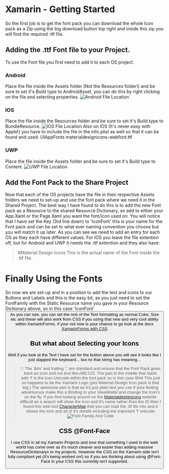 # Xamarin - Getting Started

So the first job is to get the font pack you can download the whole Icon pack as a Zip using the big download button top right and inside this zip you will find the required .ttf file.
 ## Adding the .ttf Font file to your Project.
 To use the Font file you first need to add it to each OS project.
 ### Android
Place the file inside the Assets folder (Not the Resources folder!) and be sure to set it's Build type to AndroidAsset, you can do this by right clicking on the file and selecting properties.
 ![Android File Location](../assets/resources/AndroidFIleLocation.png) 
 ### IOS
Place the file inside the Resources folder and be sure to set it's Build type to BundleResource.
 ![IOS File Location](../assets/resources/IOSFIleLocation.png) 
 Also on IOS (It's never easy with Apple!) you have to include the file in the info.plist as well so that it can be found and used.
 	<key>UIAppFonts</key>
	<array>
	    <string>materialdesignicons-webfont.ttf</string>
	</array>
 ### UWP
 Place the file inside the Assets folder and be sure to set it's Build type to Content.
 ![UWP File Location](../assets/resources/UWPFIleLocation.png) 
 ## Add the Font Pack to the Share Project
 Now that each of the OS projects have the file in their respective Assets folders we need to set-up and use the font pack where we need it in the Shared Project.  The best way I have found to do this is to add the new Font pack as a Resource to the shared Resource Dictionary, so add to either your App.Xaml or the Page.Xaml you want the font/icon used on.  You will notice that I have set the Key (3rd line down) to 'IconFont' this is your name for the Font pack and can be set to what ever naming convention you choose but you will match it up later.
         <ResourceDictionary>
            <OnPlatform x:TypeArguments="x:String"
                        x:Key="IconFont">
                <On Platform="Andriod"
                    Value="materialdesignicons-webfont.ttf#Material Design Icons" />
                <On Platform="iOS"
                    Value="materialdesignicons-webfont.ttf" />
                <On Platform="UWP"
                    Value="/Assets/materialdesignicons-webfont.ttf#Material Design Icons" />
            </OnPlatform>
        </ResourceDictionary>
 As you can see we need to add an entry for each OS as they each have different values.  For IOS you leave the file extention off, but for Android and UWP it needs the .ttf extention and they also have:
 > #Material Design Icons
 This is the actual name of the Font inside the .ttf file.
 # Finally Using the Fonts
 So now we are set-up and in a position to add the text and icons to our Buttons and Labels and this is the easy bit, as you just need to set the FontFamily with the Static Resource name you gave in your Resource Dictionary above, so in this case 'IconFont'
     <Button Text="&#xf844;"
            TextColor="Green"
            BackgroundColor="Transparent"
            FontFamily="{StaticResource IconFont}"
            FontSize="Medium" />
 As you can see, you can set the rest of the Text formatting as normal Color, Size etc and these will also work from CSS if you using that new and very cool ability within XamarinForms, if your not now is your chance to go look at the docs [XamarinForms with CSS](https://docs.microsoft.com/en-us/xamarin/xamarin-forms/user-interface/styles/css/)
 ## But what about Selecting your Icons
 Well if you look at the Text I have set for the button above you will see it looks like I just slapped the keyboard... but no that string has meaning...
 > &#xf4ab;
 The '&#x' and trailing ';' are standard and ensure that the Font Pack gives back an Icon and not text like ABC123.  The part in the middle that starts with 'f' is the icon Unicode within the font pack so in this case
 > f844
 This just so happens to be the Xamarin Logo (yes Material Design Icon pack is that big.)
 The awesome part is that as it's just plain text you can if your feeling adventurous make this a Binding to your ViewModel and change the Icon's on the fly.
 If you find looking around on the [Materialdesignicons](https://materialdesignicons.com/) website difficult as a search will show the icon and it's name rather than the ID then I found this web tool [CharacterMap](http://bluejamesbond.github.io/CharacterMap/) that you can load the .ttf file into and it shows the icon and all of it's details including the important 'f' unicode
 ![Font Family And Code](../assets/resources/FontFamilyAndCode.png)
 ## CSS @Font-Face
 I use CSS in all my Xamarin Projects and love that something I used in the web world has come over as it's much cleaner and easier than adding massive ResourceDictionarys to my projects.  However the CSS on the Xamarin side isn't fully compliant yet (It's being worked on!) so if you are thinking about using @Font-Face in your CSS this currently isn't supported. 